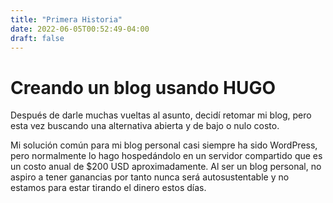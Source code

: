```yaml
---
title: "Primera Historia"
date: 2022-06-05T00:52:49-04:00
draft: false
---
```

# Creando un blog usando HUGO
Después de darle muchas vueltas al asunto, decidí retomar mi blog, pero esta vez buscando una alternativa abierta y de bajo o nulo costo.

Mi solución común para mi blog personal casi siempre ha sido WordPress, pero normalmente lo hago hospedándolo en un servidor compartido que es un costo anual de $200 USD aproximadamente. Al ser un blog personal, no aspiro a tener ganancias por tanto nunca será autosustentable y no estamos para estar tirando el dinero estos días.

